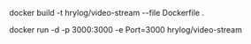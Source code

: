  docker build -t hrylog/video-stream --file Dockerfile .

 docker run -d -p 3000:3000 -e Port=3000 hrylog/video-stream